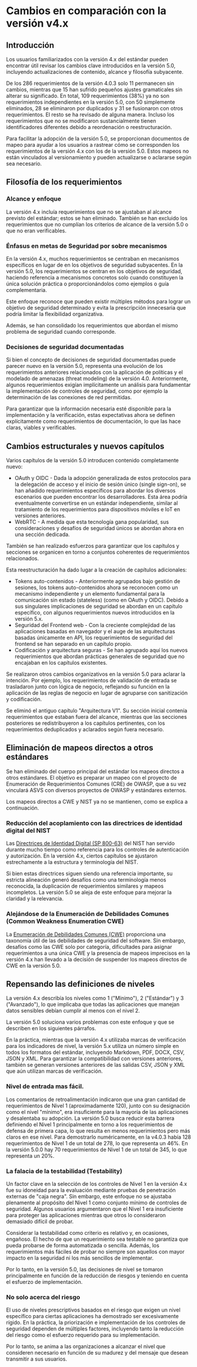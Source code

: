 # Cambios en comparación con la versión v4.x

## Introducción

Los usuarios familiarizados con la versión 4.x del estándar pueden encontrar útil revisar los cambios clave introducidos en la versión 5.0, incluyendo actualizaciones de contenido, alcance y filosofía subyacente.

De los 286 requerimientos de la versión 4.0.3 solo 11 permanecen sin cambios, mientras que 15 han sufrido pequeños ajustes gramaticales sin alterar su significado. En total, 109 requerimientos (38%) ya no son requerimientos independientes en la versión 5.0, con 50 simplemente eliminados, 28 se eliminaron por duplicados y 31 se fusionaron con otros requerimientos. El resto se ha revisado de alguna manera. Incluso los requerimientos que no se modificaron sustancialmente tienen identificadores diferentes debido a reordenación o reestructuración.

Para facilitar la adopción de la versión 5.0, se proporcionan documentos de mapeo para ayudar a los usuarios a rastrear cómo se corresponden los requerimientos de la versión 4.x con los de la versión 5.0. Estos mapeos no están vinculados al versionamiento y pueden actualizarse o aclararse según sea necesario.

## Filosofía de los requerimientos

### Alcance y enfoque

La versión 4.x incluía requerimientos que no se ajustaban al alcance previsto del estándar; estos se han eliminado. También se han excluido los requerimientos que no cumplían los criterios de alcance de la versión 5.0 o que no eran verificables.

### Énfasus en metas de Seguridad por sobre mecanismos

En la versión 4.x, muchos requerimientos se centraban en mecanismos específicos en lugar de en los objetivos de seguridad subyacentes. En la versión 5.0, los requerimientos se centran en los objetivos de seguridad, haciendo referencia a mecanismos concretos solo cuando constituyen la única solución práctica o proporcionándolos como ejemplos o guía complementaria.

Este enfoque reconoce que pueden existir múltiples métodos para lograr un objetivo de seguridad determinado y evita la prescripción innecesaria que podría limitar la flexibilidad organizativa.

Además, se han consolidado los requerimientos que abordan el mismo problema de seguridad cuando corresponde.

### Decisiones de seguridad documentadas

Si bien el concepto de decisiones de seguridad documentadas puede parecer nuevo en la versión 5.0, representa una evolución de los requerimientos anteriores relacionados con la aplicación de políticas y el modelado de amenazas (threat modeling) de la versión 4.0. Anteriormente, algunos requerimientos exigían implícitamente un análisis para fundamentar la implementación de controles de seguridad, como por ejemplo la determinación de las conexiones de red permitidas.

Para garantizar que la información necesaria esté disponible para la implementación y la verificación, estas expectativas ahora se definen explícitamente como requerimientos de documentación, lo que las hace claras, viables y verificables.

## Cambios estructurales y nuevos capítulos

Varios capítulos de la versión 5.0 introducen contenido completamente nuevo:

* OAuth y OIDC - Dada la adopción generalizada de estos protocolos para la delegación de acceso y el inicio de sesión único (single sign-on), se han añadido requerimientos específicos para abordar los diversos escenarios que pueden encontrar los desarrolladores. Esta área podría eventualmente convertirse en un estándar independiente, similar al tratamiento de los requerimientos para dispositivos móviles e IoT en versiones anteriores.
* WebRTC - A medida que esta tecnología gana popularidad, sus consideraciones y desafíos de seguridad únicos se abordan ahora en una sección dedicada.

También se han realizado esfuerzos para garantizar que los capítulos y secciones se organicen en torno a conjuntos coherentes de requerimientos relacionados.

Esta reestructuración ha dado lugar a la creación de capítulos adicionales:

* Tokens auto-contenidos - Anteriormente agrupados bajo gestión de sesiones, los tokens auto-contenidos ahora se reconocen como un mecanismo independiente y un elemento fundamental para la comunicación sin estado (stateless) (como en OAuth y OIDC). Debido a sus singulares implicaciones de seguridad se abordan en un capítulo específico, con algunos requerimientos nuevos introducidos en la versión 5.x.
* Seguridad del Frontend web - Con la creciente complejidad de las aplicaciones basadas en navegador y el auge de las arquitecturas basadas únicamente en API, los requerimientos de seguridad del frontend se han separado en un capítulo propio.
* Codificación y arquitectura seguras - Se han agrupado aquí los nuevos requerimientos que abordan prácticas generales de seguridad que no encajaban en los capítulos existentes.

Se realizaron otros cambios organizativos en la versión 5.0 para aclarar la intención. Por ejemplo, los requerimientos de validación de entrada se trasladaron junto con lógica de negocio, reflejando su función en la aplicación de las reglas de negocio en lugar de agruparse con sanitización y codificación.

Se eliminó el antiguo capítulo "Arquitectura V1". Su sección inicial contenía requerimientos que estaban fuera del alcance, mientras que las secciones posteriores se redistribuyeron a los capítulos pertinentes, con los requerimientos deduplicados y aclarados según fuera necesario.

## Eliminación de mapeos directos a otros estándares

Se han eliminado del cuerpo principal del estándar los mapeos directos a otros estándares. El objetivo es preparar un mapeo con el proyecto de Enumeración de Requerimientos Comunes (CRE) de OWASP, que a su vez vinculará ASVS con diversos proyectos de OWASP y estándares externos.

Los mapeos directos a CWE y NIST ya no se mantienen, como se explica a continuación.

### Reducción del acoplamiento con las directrices de identidad digital del NIST

Las [Directrices de Identidad Digital (SP 800-63)](https://pages.nist.gov/800-63-3/) del NIST han servido durante mucho tiempo como referencia para los controles de autenticación y autorización. En la versión 4.x, ciertos capítulos se ajustaron estrechamente a la estructura y terminología del NIST.

Si bien estas directrices siguen siendo una referencia importante, su estricta alineación generó desafíos como una terminología menos reconocida, la duplicación de requerimientos similares y mapeos incompletos. La versión 5.0 se aleja de este enfoque para mejorar la claridad y la relevancia.

### Alejándose de la Enumeración de Debilidades Comunes (Common Weakness Enumeration CWE) 

La [Enumeración de Debilidades Comunes (CWE)](https://cwe.mitre.org/) proporciona una taxonomía útil de las debilidades de seguridad del software. Sin embargo, desafíos como las CWE solo por categoría, dificultades para asignar requerimientos a una única CWE y la presencia de mapeos imprecisos en la versión 4.x han llevado a la decisión de suspender los mapeos directos de CWE en la versión 5.0.

## Repensando las definiciones de niveles

La versión 4.x describía los niveles como 1 ("Mínimo"), 2 ("Estándar") y 3 ("Avanzado"), lo que implicaba que todas las aplicaciones que manejan datos sensibles debían cumplir al menos con el nivel 2.

La versión 5.0 soluciona varios problemas con este enfoque y que se describen en los siguientes párrafos.

En la práctica, mientras que la versión 4.x utilizaba marcas de verificación para los indicadores de nivel, la versión 5.x utiliza un número simple en todos los formatos del estándar, incluyendo Markdown, PDF, DOCX, CSV, JSON y XML. Para garantizar la compatibilidad con versiones anteriores, también se generan versiones anteriores de las salidas CSV, JSON y XML que aún utilizan marcas de verificación.

### Nivel de entrada mas fácil.

Los comentarios de retroalimentación indicaron que una gran cantidad de requerimientos de Nivel 1 (aproximadamente 120), junto con su designación como el nivel "mínimo", era insuficiente para la mayoría de las aplicaciones y desalentaba su adopción. La versión 5.0 busca reducir esta barrera definiendo el Nivel 1 principalmente en torno a los requerimientos de defensa de primera capa, lo que resulta en menos requerimientos pero más claros en ese nivel. Para demostrarlo numéricamente, en la v4.0.3 había 128 requerimientos de Nivel 1 de un total de 278, lo que representa un 46%. En la versión 5.0.0 hay 70 requerimientos de Nivel 1 de un total de 345, lo que representa un 20%.

### La falacia de la testabilidad (Testability)

Un factor clave en la selección de los controles de Nivel 1 en la versión 4.x fue su idoneidad para la evaluación mediante pruebas de penetración externas de "caja negra". Sin embargo, este enfoque no se ajustaba plenamente al propósito del Nivel 1 como conjunto mínimo de controles de seguridad. Algunos usuarios argumentaron que el Nivel 1 era insuficiente para proteger las aplicaciones mientras que otros lo consideraron demasiado difícil de probar.

Considerar la testabilidad como criterio es relativo y, en ocasiones, engañoso. El hecho de que un requerimiento sea testable no garantiza que pueda probarse de forma automatizada o sencilla. Además, los requerimientos más fáciles de probar no siempre son aquellos con mayor impacto en la seguridad ni los más sencillos de implementar.

Por lo tanto, en la versión 5.0, las decisiones de nivel se tomaron principalmente en función de la reducción de riesgos y teniendo en cuenta el esfuerzo de implementación.

### No solo acerca del riesgo

El uso de niveles prescriptivos basados en el riesgo que exigen un nivel específico para ciertas aplicaciones ha demostrado ser excesivamente rígido. En la práctica, la priorización e implementación de los controles de seguridad dependen de múltiples factores, incluyendo tanto la reducción del riesgo como el esfuerzo requerido para su implementación.

Por lo tanto, se anima a las organizaciones a alcanzar el nivel que consideren necesario en función de su madurez y del mensaje que desean transmitir a sus usuarios.
